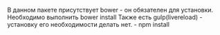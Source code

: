 В данном пакете присутствует bower - он обязателен для установки. Необходимо выполнить bower install
Также есть gulp(livereload) - установку его необходимости делать нет. - npm install